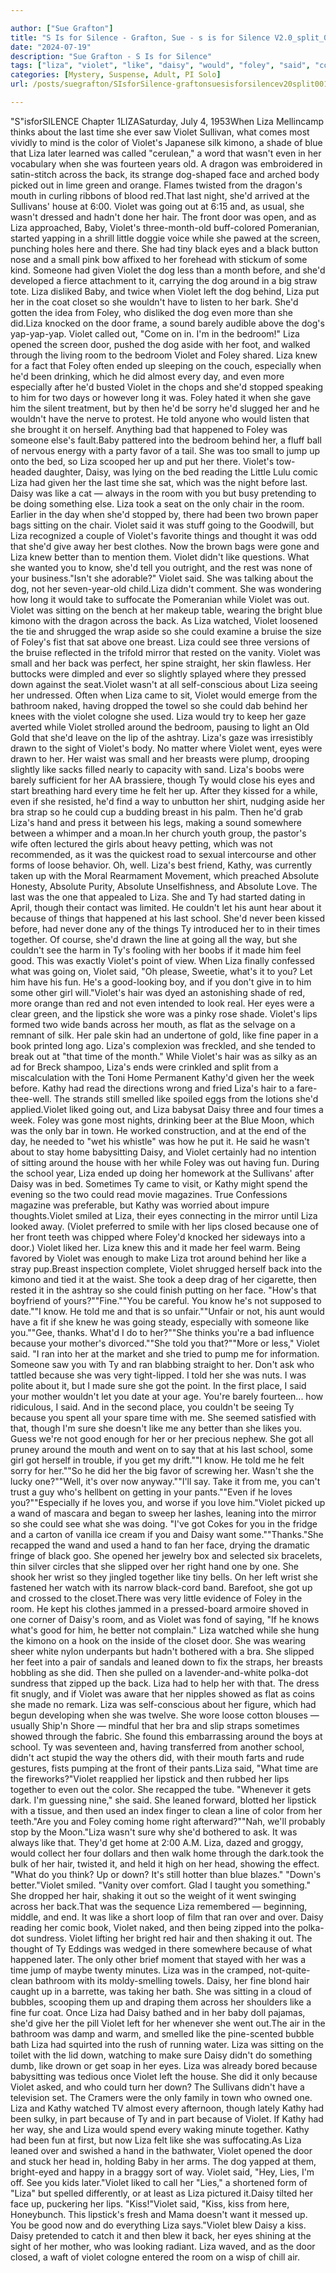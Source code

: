 ```yaml
---

author: ["Sue Grafton"]
title: "S Is for Silence - Grafton, Sue - s is for Silence V2.0_split_001.htm"
date: "2024-07-19"
description: "Sue Grafton - S Is for Silence"
tags: ["liza", "violet", "like", "daisy", "would", "foley", "said", "could", "ty", "time", "kathy", "hair", "dog", "one", "last", "even", "door", "eye", "back", "going", "around", "room", "across", "told", "sitting"]
categories: [Mystery, Suspense, Adult, PI Solo]
url: /posts/suegrafton/SIsforSilence-graftonsuesisforsilencev20split001htm

---
```



"S"isforSILENCE
Chapter 1LIZASaturday, July 4, 1953When Liza Mellincamp thinks about the last time she ever saw Violet Sullivan, what comes most vividly to mind is the color of Violet's Japanese silk kimono, a shade of blue that Liza later learned was called "cerulean," a word that wasn't even in her vocabulary when she was fourteen years old. A dragon was embroidered in satin-stitch across the back, its strange dog-shaped face and arched body picked out in lime green and orange. Flames twisted from the dragon's mouth in curling ribbons of blood red.That last night, she'd arrived at the Sullivans' house at 6:00. Violet was going out at 6:15 and, as usual, she wasn't dressed and hadn't done her hair. The front door was open, and as Liza approached, Baby, Violet's three-month-old buff-colored Pomeranian, started yapping in a shrill little doggie voice while she pawed at the screen, punching holes here and there. She had tiny black eyes and a black button nose and a small pink bow affixed to her forehead with stickum of some kind. Someone had given Violet the dog less than a month before, and she'd developed a fierce attachment to it, carrying the dog around in a big straw tote. Liza disliked Baby, and twice when Violet left the dog behind, Liza put her in the coat closet so she wouldn't have to listen to her bark. She'd gotten the idea from Foley, who disliked the dog even more than she did.Liza knocked on the door frame, a sound barely audible above the dog's yap-yap-yap. Violet called out, "Come on in. I'm in the bedroom!" Liza opened the screen door, pushed the dog aside with her foot, and walked through the living room to the bedroom Violet and Foley shared. Liza knew for a fact that Foley often ended up sleeping on the couch, especially when he'd been drinking, which he did almost every day, and even more especially after he'd busted Violet in the chops and she'd stopped speaking to him for two days or however long it was. Foley hated it when she gave him the silent treatment, but by then he'd be sorry he'd slugged her and he wouldn't have the nerve to protest. He told anyone who would listen that she brought it on herself. Anything bad that happened to Foley was someone else's fault.Baby pattered into the bedroom behind her, a fluff ball of nervous energy with a party favor of a tail. She was too small to jump up onto the bed, so Liza scooped her up and put her there. Violet's tow-headed daughter, Daisy, was lying on the bed reading the Little Lulu comic Liza had given her the last time she sat, which was the night before last. Daisy was like a cat — always in the room with you but busy pretending to be doing something else. Liza took a seat on the only chair in the room. Earlier in the day when she'd stopped by, there had been two brown paper bags sitting on the chair. Violet said it was stuff going to the Goodwill, but Liza recognized a couple of Violet's favorite things and thought it was odd that she'd give away her best clothes. Now the brown bags were gone and Liza knew better than to mention them. Violet didn't like questions. What she wanted you to know, she'd tell you outright, and the rest was none of your business."Isn't she adorable?" Violet said. She was talking about the dog, not her seven-year-old child.Liza didn't comment. She was wondering how long it would take to suffocate the Pomeranian while Violet was out. Violet was sitting on the bench at her makeup table, wearing the bright blue kimono with the dragon across the back. As Liza watched, Violet loosened the tie and shrugged the wrap aside so she could examine a bruise the size of Foley's fist that sat above one breast. Liza could see three versions of the bruise reflected in the trifold mirror that rested on the vanity. Violet was small and her back was perfect, her spine straight, her skin flawless. Her buttocks were dimpled and ever so slightly splayed where they pressed down against the seat.Violet wasn't at all self-conscious about Liza seeing her undressed. Often when Liza came to sit, Violet would emerge from the bathroom naked, having dropped the towel so she could dab behind her knees with the violet cologne she used. Liza would try to keep her gaze averted while Violet strolled around the bedroom, pausing to light an Old Gold that she'd leave on the lip of the ashtray. Liza's gaze was irresistibly drawn to the sight of Violet's body. No matter where Violet went, eyes were drawn to her. Her waist was small and her breasts were plump, drooping slightly like sacks filled nearly to capacity with sand. Liza's boobs were barely sufficient for her AA brassiere, though Ty would close his eyes and start breathing hard every time he felt her up. After they kissed for a while, even if she resisted, he'd find a way to unbutton her shirt, nudging aside her bra strap so he could cup a budding breast in his palm. Then he'd grab Liza's hand and press it between his legs, making a sound somewhere between a whimper and a moan.In her church youth group, the pastor's wife often lectured the girls about heavy petting, which was not recommended, as it was the quickest road to sexual intercourse and other forms of loose behavior. Oh, well. Liza's best friend, Kathy, was currently taken up with the Moral Rearmament Movement, which preached Absolute Honesty, Absolute Purity, Absolute Unselfishness, and Absolute Love. The last was the one that appealed to Liza. She and Ty had started dating in April, though their contact was limited. He couldn't let his aunt hear about it because of things that happened at his last school. She'd never been kissed before, had never done any of the things Ty introduced her to in their times together. Of course, she'd drawn the line at going all the way, but she couldn't see the harm in Ty's fooling with her boobs if it made him feel good. This was exactly Violet's point of view. When Liza finally confessed what was going on, Violet said, "Oh please, Sweetie, what's it to you? Let him have his fun. He's a good-looking boy, and if you don't give in to him some other girl will."Violet's hair was dyed an astonishing shade of red, more orange than red and not even intended to look real. Her eyes were a clear green, and the lipstick she wore was a pinky rose shade. Violet's lips formed two wide bands across her mouth, as flat as the selvage on a remnant of silk. Her pale skin had an undertone of gold, like fine paper in a book printed long ago. Liza's complexion was freckled, and she tended to break out at "that time of the month." While Violet's hair was as silky as an ad for Breck shampoo, Liza's ends were crinkled and split from a miscalculation with the Toni Home Permanent Kathy'd given her the week before. Kathy had read the directions wrong and fried Liza's hair to a fare-thee-well. The strands still smelled like spoiled eggs from the lotions she'd applied.Violet liked going out, and Liza babysat Daisy three and four times a week. Foley was gone most nights, drinking beer at the Blue Moon, which was the only bar in town. He worked construction, and at the end of the day, he needed to "wet his whistle" was how he put it. He said he wasn't about to stay home babysitting Daisy, and Violet certainly had no intention of sitting around the house with her while Foley was out having fun. During the school year, Liza ended up doing her homework at the Sullivans' after Daisy was in bed. Sometimes Ty came to visit, or Kathy might spend the evening so the two could read movie magazines. True Confessions magazine was preferable, but Kathy was worried about impure thoughts.Violet smiled at Liza, their eyes connecting in the mirror until Liza looked away. (Violet preferred to smile with her lips closed because one of her front teeth was chipped where Foley'd knocked her sideways into a door.) Violet liked her. Liza knew this and it made her feel warm. Being favored by Violet was enough to make Liza trot around behind her like a stray pup.Breast inspection complete, Violet shrugged herself back into the kimono and tied it at the waist. She took a deep drag of her cigarette, then rested it in the ashtray so she could finish putting on her face. "How's that boyfriend of yours?""Fine.""You be careful. You know he's not supposed to date.""I know. He told me and that is so unfair.""Unfair or not, his aunt would have a fit if she knew he was going steady, especially with someone like you.""Gee, thanks. What'd I do to her?""She thinks you're a bad influence because your mother's divorced.""She told you that?""More or less," Violet said. "I ran into her at the market and she tried to pump me for information. Someone saw you with Ty and ran blabbing straight to her. Don't ask who tattled because she was very tight-lipped. I told her she was nuts. I was polite about it, but I made sure she got the point. In the first place, I said your mother wouldn't let you date at your age. You're barely fourteen... how ridiculous, I said. And in the second place, you couldn't be seeing Ty because you spent all your spare time with me. She seemed satisfied with that, though I'm sure she doesn't like me any better than she likes you. Guess we're not good enough for her or her precious nephew. She got all pruney around the mouth and went on to say that at his last school, some girl got herself in trouble, if you get my drift.""I know. He told me he felt sorry for her.""So he did her the big favor of screwing her. Wasn't she the lucky one?""Well, it's over now anyway.""I'll say. Take it from me, you can't trust a guy who's hellbent on getting in your pants.""Even if he loves you?""Especially if he loves you, and worse if you love him."Violet picked up a wand of mascara and began to sweep her lashes, leaning into the mirror so she could see what she was doing. "I've got Cokes for you in the fridge and a carton of vanilla ice cream if you and Daisy want some.""Thanks."She recapped the wand and used a hand to fan her face, drying the dramatic fringe of black goo. She opened her jewelry box and selected six bracelets, thin silver circles that she slipped over her right hand one by one. She shook her wrist so they jingled together like tiny bells. On her left wrist she fastened her watch with its narrow black-cord band. Barefoot, she got up and crossed to the closet.There was very little evidence of Foley in the room. He kept his clothes jammed in a pressed-board armoire shoved in one corner of Daisy's room, and as Violet was fond of saying, "If he knows what's good for him, he better not complain." Liza watched while she hung the kimono on a hook on the inside of the closet door. She was wearing sheer white nylon underpants but hadn't bothered with a bra. She slipped her feet into a pair of sandals and leaned down to fix the straps, her breasts hobbling as she did. Then she pulled on a lavender-and-white polka-dot sundress that zipped up the back. Liza had to help her with that. The dress fit snugly, and if Violet was aware that her nipples showed as flat as coins she made no remark. Liza was self-conscious about her figure, which had begun developing when she was twelve. She wore loose cotton blouses — usually Ship'n Shore — mindful that her bra and slip straps sometimes showed through the fabric. She found this embarrassing around the boys at school. Ty was seventeen and, having transferred from another school, didn't act stupid the way the others did, with their mouth farts and rude gestures, fists pumping at the front of their pants.Liza said, "What time are the fireworks?"Violet reapplied her lipstick and then rubbed her lips together to even out the color. She recapped the tube. "Whenever it gets dark. I'm guessing nine," she said. She leaned forward, blotted her lipstick with a tissue, and then used an index finger to clean a line of color from her teeth."Are you and Foley coming home right afterward?""Nah, we'll probably stop by the Moon."Liza wasn't sure why she'd bothered to ask. It was always like that. They'd get home at 2:00 A.M. Liza, dazed and groggy, would collect her four dollars and then walk home through the dark.took the bulk of her hair, twisted it, and held it high on her head, showing the effect. "What do you think? Up or down? It's still hotter than blue blazes." "Down's better."Violet smiled. "Vanity over comfort. Glad I taught you something." She dropped her hair, shaking it out so the weight of it went swinging across her back.That was the sequence Liza remembered — beginning, middle, and end. It was like a short loop of film that ran over and over. Daisy reading her comic book, Violet naked, and then being zipped into the polka-dot sundress. Violet lifting her bright red hair and then shaking it out. The thought of Ty Eddings was wedged in there somewhere because of what happened later. The only other brief moment that stayed with her was a time jump of maybe twenty minutes. Liza was in the cramped, not-quite-clean bathroom with its moldy-smelling towels. Daisy, her fine blond hair caught up in a barrette, was taking her bath. She was sitting in a cloud of bubbles, scooping them up and draping them across her shoulders like a fine fur coat. Once Liza had Daisy bathed and in her baby doll pajamas, she'd give her the pill Violet left for her whenever she went out.The air in the bathroom was damp and warm, and smelled like the pine-scented bubble bath Liza had squirted into the rush of running water. Liza was sitting on the toilet with the lid down, watching to make sure Daisy didn't do something dumb, like drown or get soap in her eyes. Liza was already bored because babysitting was tedious once Violet left the house. She did it only because Violet asked, and who could turn her down? The Sullivans didn't have a television set. The Cramers were the only family in town who owned one. Liza and Kathy watched TV almost every afternoon, though lately Kathy had been sulky, in part because of Ty and in part because of Violet. If Kathy had her way, she and Liza would spend every waking minute together. Kathy had been fun at first, but now Liza felt like she was suffocating.As Liza leaned over and swished a hand in the bathwater, Violet opened the door and stuck her head in, holding Baby in her arms. The dog yapped at them, bright-eyed and happy in a braggy sort of way. Violet said, "Hey, Lies, I'm off. See you kids later."Violet liked to call her "Lies," a shortened form of "Liza" but spelled differently, or at least as Liza pictured it.Daisy tilted her face up, puckering her lips. "Kiss!"Violet said, "Kiss, kiss from here, Honeybunch. This lipstick's fresh and Mama doesn't want it messed up. You be good now and do everything Liza says."Violet blew Daisy a kiss. Daisy pretended to catch it and then blew it back, her eyes shining at the sight of her mother, who was looking radiant. Liza waved, and as the door closed, a waft of violet cologne entered the room on a wisp of chill air.
